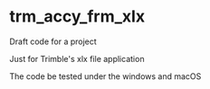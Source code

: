 # trm_accy_frm_xlx

Draft code for a project

Just for Trimble's xlx file application

The code be tested under the windows and macOS
